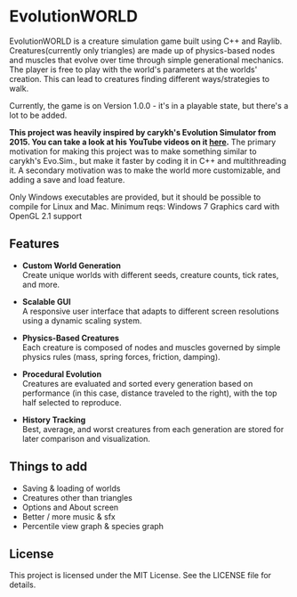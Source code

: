 # EvolutionWORLD 

EvolutionWORLD is a creature simulation game built using C++ and Raylib.  
Creatures(currently only triangles) are made up of physics-based nodes and muscles that evolve over time through simple generational mechanics.
The player is free to play with the world's parameters at the worlds' creation. This can lead to creatures finding different ways/strategies to walk. 

Currently, the game is on Version 1.0.0 - it's in a playable state, but there's a lot to be added.


**This project was heavily inspired by carykh's Evolution Simulator from 2015. You can take a look at his YouTube videos on it [here](https://www.youtube.com/watch?v=GOFws_hhZs8&list=PLrUdxfaFpuuK0rj55Rhc187Tn9vvxck7t).** The primary motivation for making this project was to make something similar to carykh's Evo.Sim., but make it faster by coding it in C++ and multithreading it. A secondary motivation was to make the world more customizable, and adding a save and load feature.

Only Windows executables are provided, but it should be possible to compile for Linux and Mac.
Minimum reqs:
Windows 7
Graphics card with OpenGL 2.1 support


## Features

- **Custom World Generation**  
  Create unique worlds with different seeds, creature counts, tick rates, and more.

- **Scalable GUI**  
  A responsive user interface that adapts to different screen resolutions using a dynamic scaling system. 

- **Physics-Based Creatures**  
  Each creature is composed of nodes and muscles governed by simple physics rules (mass, spring forces, friction, damping).

- **Procedural Evolution**  
  Creatures are evaluated and sorted every generation based on performance (in this case, distance traveled to the right), with the top half selected to reproduce.

- **History Tracking**  
  Best, average, and worst creatures from each generation are stored for later comparison and visualization.


## Things to add

- Saving & loading of worlds
- Creatures other than triangles 
- Options and About screen 
- Better / more music & sfx  
- Percentile view graph & species graph


## License

This project is licensed under the MIT License. See the LICENSE file for details.
